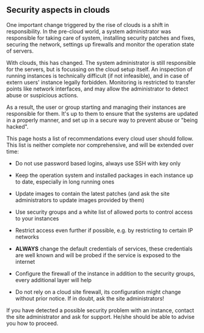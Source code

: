 ## Security aspects in clouds

One important change triggered by the rise of clouds is a shift in responsibility. In the pre-cloud world, a system administrator was responsible for taking care of system, installing security patches and fixes, securing the network, settings up firewalls and monitor the operation state of servers.

With clouds, this has changed. The system administrator is still responsible for the servers, but is focussing on the cloud setup itself. An inspection of running instances is technically difficult (if not infeasible), and in case of extern users' instance legally forbidden. Monitoring is restricted to transfer points like network interfaces, and may allow the administrator to detect abuse or suspicious actions.

As a result, the user or group starting and managing their instances are responsible for them. It's up to them to ensure that the systems are updated in a properly manner, and set up in a secure way to prevent abuse or "being hacked".

This page hosts a list of recommendations every cloud user should follow. This list is neither complete nor comprehensive, and will be extended over time:

*  Do not use password based logins, always use SSH with key only

*  Keep the operation system and installed packages in each instance up to date, especially in long running ones

*  Update images to contain the latest patches (and ask the site administrators to update images provided by them)

*  Use security groups and a white list of allowed ports to control access to your instances

*  Restrict access even further if possible, e.g. by restricting to certain IP networks

*  **ALWAYS** change the default credentials of services, these credentials are well known and will be probed if the service is exposed to the internet

*  Configure the firewall of the instance in addition to the security groups, every additional layer will help

*  Do not rely on a cloud site firewall, its configuration might change without prior notice. If in doubt, ask the site administrators!

If you have detected a possible security problem with an instance, contact the site administrator and ask for support. He/she should be able to advise you how to proceed.
